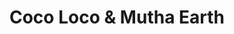 ---
title: "Coco Loco & Mutha Earth"
url: /medicine-hat/coco-loco-und-mutha-earth/
shop: Nahrungsergänzung
---